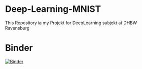 # Deep-Learning-MNIST
This Repository ia my Projekt for DeepLearning subjekt at DHBW Ravensburg
# Binder
[![Binder](https://mybinder.org/badge_logo.svg)](https://mybinder.org/v2/gh/MHanakam/Deep-Learning-MNIST/main?labpath=Deep%20Learning)

